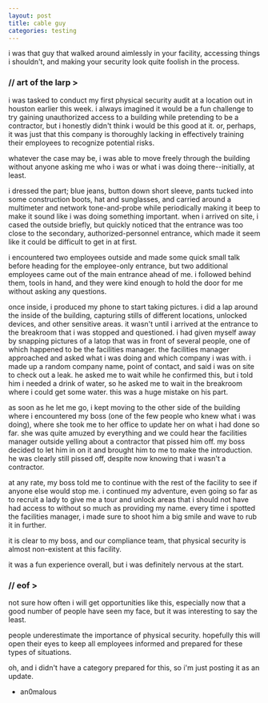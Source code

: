 ```yaml
---
layout: post
title: cable guy
categories: testing
---
```


i was that guy that walked around aimlessly in your facility, accessing things i shouldn't, and making your security look quite foolish in the process.

### // art of the larp >

i was tasked to conduct my first physical security audit at a location out in houston earlier this week. i always imagined it would be a fun challenge to try gaining unauthorized access to a building while pretending to be a contractor, but i honestly didn't think i would be this good at it. or, perhaps, it was just that this company is thoroughly lacking in effectively training their employees to recognize potential risks.

whatever the case may be, i was able to move freely through the building without anyone asking me who i was or what i was doing there--initially, at least.

i dressed the part; blue jeans, button down short sleeve, pants tucked into some construction boots, hat and sunglasses, and carried around a multimeter and network tone-and-probe while periodically making it beep to make it sound like i was doing something important. when i arrived on site, i cased the outside briefly, but quickly noticed that the entrance was too close to the secondary, authorized-personnel entrance, which made it seem like it could be difficult to get in at first.

i encountered two employees outside and made some quick small talk before heading for the employee-only entrance, but two additional employees came out of the main entrance ahead of me. i followed behind them, tools in hand, and they were kind enough to hold the door for me without asking any questions.

once inside, i produced my phone to start taking pictures. i did a lap around the inside of the building, capturing stills of different locations, unlocked devices, and other sensitive areas. it wasn't until i arrived at the entrance to the breakroom that i was stopped and questioned. i had given myself away by snapping pictures of a latop that was in front of several people, one of which happened to be the facilities manager. the facilities manager approached and asked what i was doing and which company i was with. i made up a random company name, point of contact, and said i was on site to check out a leak. he asked me to wait while he confirmed this, but i told him i needed a drink of water, so he asked me to wait in the breakroom where i could get some water. this was a huge mistake on his part.

as soon as he let me go, i kept moving to the other side of the building where i encountered my boss (one of the few people who knew what i was doing), where she took me to her office to update her on what i had done so far. she was quite amuzed by everything and we could hear the facilities manager outside yelling about a contractor that pissed him off. my boss decided to let him in on it and brought him to me to make the introduction. he was clearly still pissed off, despite now knowing that i wasn't a contractor.

at any rate, my boss told me to continue with the rest of the facility to see if anyone else would stop me. i continued my adventure, even going so far as to recruit a lady to give me a tour and unlock areas that i should not have had access to without so much as providing my name. every time i spotted the facilities manager, i made sure to shoot him a big smile and wave to rub it in further.

it is clear to my boss, and our compliance team, that physical security is almost non-existent at this facility.

it was a fun experience overall, but i was definitely nervous at the start.

### // eof >

not sure how often i will get opportunities like this, especially now that a good number of people have seen my face, but it was interesting to say the least.

people underestimate the importance of physical security. hopefully this will open their eyes to keep all employees informed and prepared for these types of situations.

oh, and i didn't have a category prepared for this, so i'm just posting it as an update.

- an0malous
